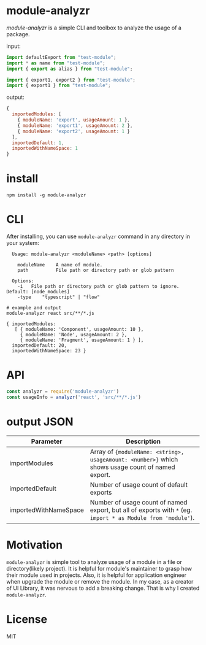 # module-analyzr
*module-analyzr* is a simple CLI and toolbox to analyze the usage of a package.

input:

```js
import defaultExport from "test-module";
import * as name from "test-module";
import { export as alias } from "test-module";

import { export1, export2 } from "test-module";
import { export1 } from "test-module";
```

output:
```js
{
  importedModules: [
    { moduleName: 'export', usageAmount: 1 },
    { moduleName: 'export1', usageAmount: 2 },
    { moduleName: 'export2', usageAmount: 1 }
  ],
  importedDefault: 1,
  importedWithNameSpace: 1
}
```

# install

```
npm install -g module-analyzr
```

# CLI
After installing, you can use `module-analyzr` command in any directory in your system:

```
  Usage: module-analyzr <moduleName> <path> [options]

    moduleName    A name of module.
    path          File path or directory path or glob pattern

  Options:
    -i   File path or directory path or glob pattern to ignore. Default: [node_modules]
    -type    "typescript" | "flow"

# example and output
module-analyzr react src/**/*.js

{ importedModules:
   [ { moduleName: 'Component', usageAmount: 10 },
     { moduleName: 'Node', usageAmount: 2 },
     { moduleName: 'Fragment', usageAmount: 1 } ],
  importedDefault: 20,
  importedWithNameSpace: 23 }
```

# API

```js
const analyzr = require('module-analyzr')
const usageInfo = analyzr('react', 'src/**/*.js')
```

# output JSON
| Parameter | Description |
| -------------- | --------------- |
| importModules | Array of `{moduleName: <string>, usageAmount: <number>}` which shows usage count of named export. |
| importedDefault    | Number of usage count of default exports |
| importedWithNameSpace | Number of usage count of named export, but all of exports with `*` (eg. `import * as Module from 'module'`).  |

# Motivation
`module-analyzr` is simple tool to analyze usage of a module in a file or directory(likely project). It is helpful for module's maintainer to grasp how their module used in projects. Also, it is helpful for application engineer when upgrade the module or remove the module.
In my case, as a creator of UI Library, it was nervous to add a breaking change. That is why I created `module-analyzr`.

# License
MIT